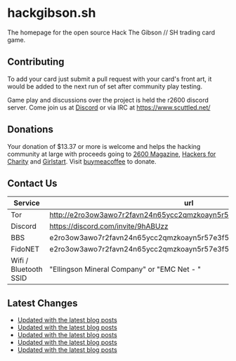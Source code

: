 # hackgibson.sh
The homepage for the open source Hack The Gibson // SH trading card game.


## Contributing

To add your card just submit a pull request with your card's front art, it would be added to the next run of set after community play testing.

Game play and discussions over the project is held the r2600 discord server. Come join us at [Discord](https://discord.com/invite/9hABUzz) or via IRC at https://www.scuttled.net/


## Donations

Your donation of $13.37 or more is welcome and helps the hacking community at large with proceeds going to [2600 Magazine](https://2600.com/), [Hackers for Charity](https://hackersforcharity.org) and [Girlstart](https://girlstart.org).  Visit [buymeacoffee](https://www.buymeacoffee.com/hackgibson.sh) to donate.


## Contact Us

Service | url
-|-
Tor | http://e2ro3ow3awo7r2favn24n65ycc2qmzkoayn5r57e3f56nvjwdcgg32ad.onion
Discord | https://discord.com/invite/9hABUzz
BBS | e2ro3ow3awo7r2favn24n65ycc2qmzkoayn5r57e3f56nvjwdcgg32ad.onion:23
FidoNET | e2ro3ow3awo7r2favn24n65ycc2qmzkoayn5r57e3f56nvjwdcgg32ad.onion:24554
Wifi / Bluetooth SSID | "Ellingson Mineral Company" or "EMC Net - <fidonet address>"

## Latest Changes
<!-- BLOG-POST-LIST:START -->
- [Updated with the latest blog posts](https://github.com/DFW2600/hackgibson.sh/commit/515cc319f313d8e57a231ff70ce74d107fa65e51)
- [Updated with the latest blog posts](https://github.com/DFW2600/hackgibson.sh/commit/cc991e049faffad9eac7e52b499cf9197b5efc67)
- [Updated with the latest blog posts](https://github.com/DFW2600/hackgibson.sh/commit/dd8c85671907c199299a5e29d304556b92c4a3e1)
- [Updated with the latest blog posts](https://github.com/DFW2600/hackgibson.sh/commit/2507e15d173ca1be98f123cbda42eb74e554feda)
- [Updated with the latest blog posts](https://github.com/DFW2600/hackgibson.sh/commit/5e3046d2923eedbc49f3a08b0725f721c7febaac)
<!-- BLOG-POST-LIST:END -->
